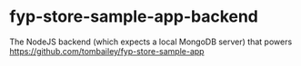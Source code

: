 # fyp-store-sample-app-backend

The NodeJS backend (which expects a local MongoDB server) that powers https://github.com/tombailey/fyp-store-sample-app
